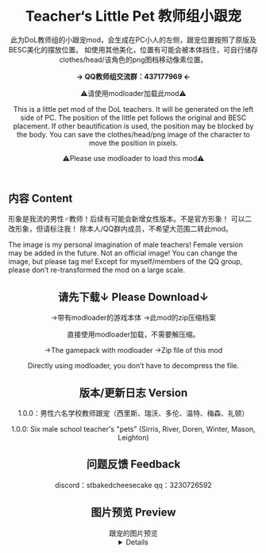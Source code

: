 <header>

# Teacher‘s Little Pet 教师组小跟宠

此为DoL教师组的小跟宠mod，会生成在PC小人的左侧，跟宠位置按照了原版及BESC美化的摆放位置。
如使用其他美化，位置有可能会被本体挡住，可自行储存clothes/head/该角色的png图档移动像素位置。

**→ QQ教师组交流群：437177969 ←**

⚠️请使用modloader加载此mod⚠️

This is a little pet mod of the DoL teachers.
It will be generated on the left side of PC.
The position of the little pet follows the original and BESC placement.
If other beautification is used, the position may be blocked by the body.
You can save the clothes/head/png image of the character to move the position in pixels.

⚠️Please use modloader to load this mod⚠️

</header>

## 内容 Content

形象是我流的男性♂教师！后续有可能会新增女性版本。不是官方形象！
可以二改形象，但请标注我！
除本人/QQ群内成员，不希望大范围二转此mod。

The image is my personal imagination of male teachers! 
Female version may be added in the future. Not an official image!
You can change the image, but please tag me! 
Except for myself/members of the QQ group, please don’t re-transformed the mod on a large scale.

<header>

## 请先下载↓ Please Download↓

→带有modloader的游戏本体
→此mod的zip压缩档案

直接使用modloader加载，不需要解压缩。

→The gamepack with modloader 
→Zip file of this mod

Directly using modloader, you don’t have to decompress the file.

<header>

## 版本/更新日志 Version

1.0.0：男性六名学校教师跟宠（西里斯、瑞沃、多伦、温特、梅森、礼顿）

1.0.0: Six male school teacher's "pets" (Sirris, River, Doren, Winter, Mason, Leighton)

<header>

## 问题反馈 Feedback

discord：stbakedcheesecake
qq：3230726592
  
<header>

## 图片预览 Preview

<summary>跟宠的图片预览</summary>

<details>

![1734417152866](https://github.com/user-attachments/assets/91b74140-effa-4627-bc57-5a1f7b56eee5)
![Picsart_24-12-17_14-29-03-161](https://github.com/user-attachments/assets/b0d70110-ea48-4f29-96bd-056579be0f06)

<details>
